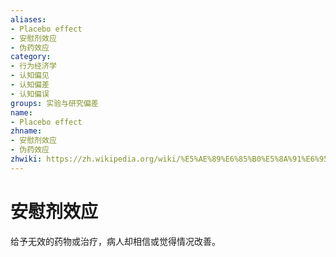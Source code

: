 ```yaml
---
aliases:
- Placebo effect
- 安慰剂效应
- 伪药效应
category:
- 行为经济学
- 认知偏见
- 认知偏差
- 认知偏误
groups: 实验与研究偏差
name:
- Placebo effect
zhname:
- 安慰剂效应
- 伪药效应
zhwiki: https://zh.wikipedia.org/wiki/%E5%AE%89%E6%85%B0%E5%8A%91%E6%95%88%E6%87%89
---
```


# 安慰剂效应

给予无效的药物或治疗，病人却相信或觉得情况改善。
